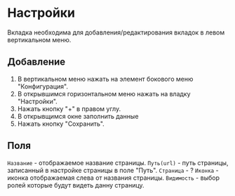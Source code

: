 # Настройки
Вкладка необходима для добавления/редактирования вкладок в левом вертикальном меню.

## Добавление

1. В вертикальном меню нажать на элемент бокового меню "Конфигурация".
2. В открывшимся горизонтальном меню нажать на владку "Настройки".
3. Нажать кнопку "+" в правом углу.
4. В открывщимся окне заполнить данные
5. Нажать кнопку "Сохранить".

## Поля
`Название` - отображаемое название страницы.
`Путь(url)` - путь страницы, записанный в настройке страницы в поле "Путь".
`Страница` - ?
`Иконка` - иконка отображаемая слева от названия страницы.
`Видимость` - выбор ролей которые будут видеть данну страницу.
